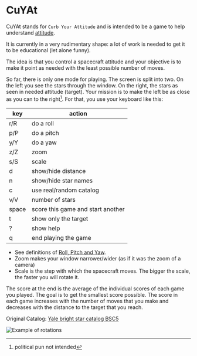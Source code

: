 # CuYAt

CuYAt stands for `Curb Your Attitude` and is intended to be a game to help understand
[attitude](https://en.wikipedia.org/wiki/Spacecraft_attitude_control).

It is currently in a very rudimentary shape: a lot of work is needed to get it
to be educational (let alone funny).

The idea is that you control a spacecraft attitude and your objective is to make
it point as needed with the least possible number of moves.

So far, there is only one mode for playing.
The screen is split into two.
On the left you see the stars through the window.
On the right, the stars as seen in needed attitude (target).
Your mission is to make the left be as close as you can to the right[^1].
For that, you use your keyboard like this:

[^1]: political pun not intended

| **key** | **action**     |
|-----|--------------------|
| r/R | do a roll          |
| p/P | do a pitch         |
| y/Y | do a yaw           |
| z/Z | zoom               |
| s/S | scale              |
| d   | show/hide distance |
| n   | show/hide star names |
| c   | use real/random catalog |
| v/V | number of stars    |
| space | score this game and start another |
| t   | show only the target |
| ?   | show help          |
| q | end playing the game |

- See definitions of [Roll, Pitch and Yaw](https://en.wikipedia.org/wiki/Aircraft_principal_axes).
- Zoom makes your window narrower/wider (as if it was the zoom of a camera)
- Scale is the step with which the spacecraft moves. The bigger the scale, the faster you will rotate it.

The score at the end is the average of the individual scores of each game you played.
The goal is to get the smallest score possible.
The score in each game increases with the number of moves that you make and
decreases with the distance to the target that you reach.

Original Catalog: [Yale bright star catalog BSC5](http://tdc-www.harvard.edu/catalogs/bsc5.html)


![Example of rotations](https://github.com/user-attachments/assets/6c07b428-93c6-4539-b318-93dcc05fea5c)
